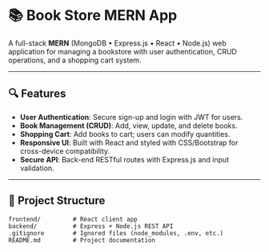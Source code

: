 # 📚 Book Store MERN App

A full-stack **MERN** (MongoDB • Express.js • React • Node.js) web application for managing a bookstore with user authentication, CRUD operations, and a shopping cart system.

---

## 🔍 Features

- **User Authentication**: Secure sign-up and login with JWT for users.
- **Book Management (CRUD)**: Add, view, update, and delete books.
- **Shopping Cart**: Add books to cart; users can modify quantities.
- **Responsive UI**: Built with React and styled with CSS/Bootstrap for cross-device compatibility.
- **Secure API**: Back-end RESTful routes with Express.js and input validation.

---

## 🧩 Project Structure

```text
frontend/         # React client app
backend/          # Express + Node.js REST API
.gitignore        # Ignored files (node_modules, .env, etc.)
README.md         # Project documentation
